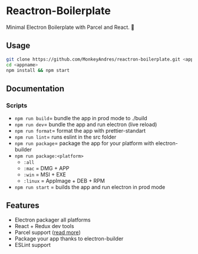 # Reactron-Boilerplate

Minimal Electron Boilerplate with Parcel and React. 🎩

## Usage

```bash
git clone https://github.com/MonkeyAndres/reactron-boilerplate.git <appname>
cd <appname>
npm install && npm start
```

## Documentation

### Scripts

- `npm run build`= bundle the app in prod mode to ./build
- `npm run dev`= bundle the app and run electron (live reload)
- `npm run format`= format the app with prettier-standart
- `npm run lint`= runs eslint in the src folder
- `npm run package`= package the app for your platform with electron-builder
- `npm run package:<platform>`
  - `:all`
  - `:mac` = DMG + APP
  - `:win` = MSI + EXE
  - `:linux` = AppImage + DEB + RPM
- `npm run start` = builds the app and run electron in prod mode

## Features

- Electron packager all platforms
- React + Redux dev tools
- Parcel support ([read more](https://parceljs.org/))
- Package your app thanks to electron-builder
- ESLint support
